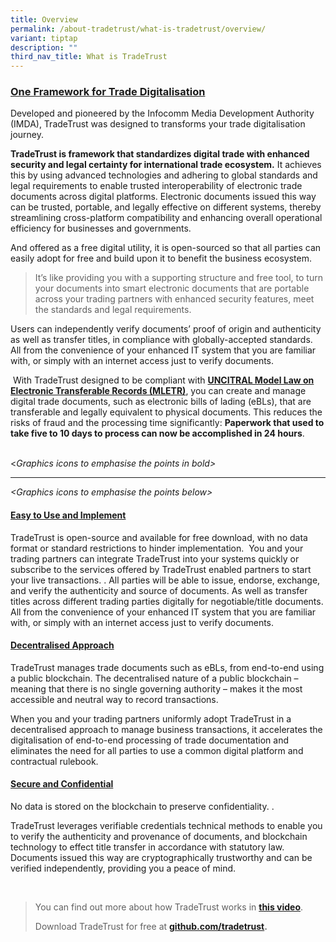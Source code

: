 ```yaml
---
title: Overview
permalink: /about-tradetrust/what-is-tradetrust/overview/
variant: tiptap
description: ""
third_nav_title: What is TradeTrust
---
```

<h3><strong><u>One Framework for Trade Digitalisation</u></strong></h3>
<p>Developed and pioneered by the Infocomm Media Development Authority (IMDA),
TradeTrust was designed to transforms your trade digitalisation journey.</p>
<p><strong>TradeTrust is framework that standardizes digital trade with enhanced security and legal certainty for international trade ecosystem.</strong> It
achieves this by using advanced technologies and adhering to global standards
and legal requirements to enable trusted interoperability of electronic
trade documents across digital platforms. Electronic documents issued this
way can be trusted, portable, and legally effective on different systems,
thereby streamlining cross-platform compatibility and enhancing overall
operational efficiency for businesses and governments.</p>
<p>And offered as a free digital utility, it is open-sourced so that all
parties can easily adopt for free and build upon it to benefit the business
ecosystem.</p>
<blockquote>
<p>It’s like providing you with a supporting structure and free tool, to
turn your documents into smart electronic documents that are portable across
your trading partners with enhanced security features, meet the standards
and legal requirements.</p>
<p></p>
</blockquote>
<p>Users can independently verify documents’ proof of origin and authenticity
as well as transfer titles, in compliance with globally-accepted standards.
All from the convenience of your enhanced IT system that you are familiar
with, or simply with an internet access just to verify documents.</p>
<p></p>
<p>&nbsp;With TradeTrust designed to be compliant with <strong><a href="https://www.tradetrust.io/static/images/legality/Stephenson_Harwood_Article_on_TradeTrust_eBLs.pdf" rel="noopener noreferrer nofollow" target="_blank">UNCITRAL Model Law on Electronic Transferable Records (MLETR)</a></strong>,&nbsp;you
can create and manage digital trade documents, such as electronic bills
of lading (eBLs), that are transferable and legally equivalent to physical
documents. This reduces the risks of fraud and the processing time significantly: <strong>Paperwork that used to take five to 10 days to process can now be accomplished in 24 hours</strong>.&nbsp;</p>
<p>
<br>&lt;<em>Graphics icons to emphasise the points in bold&gt;</em>
</p>
<hr>
<p><em>&lt;Graphics icons to emphasise the points below&gt;</em>
</p>
<h4><u>Easy to Use and Implement</u></h4>
<p>TradeTrust is open-source and available for free download, with no data
format or standard restrictions to hinder implementation. &nbsp;You and
your trading partners can integrate TradeTrust into your systems quickly
or subscribe to the services offered by TradeTrust enabled partners to
start your live transactions. . All parties will be able to issue, endorse,
exchange, and verify the authenticity and source of documents. As well
as transfer titles across different trading parties digitally for negotiable/title
documents. All from the convenience of your enhanced IT system that you
are familiar with, or simply with an internet access just to verify documents.</p>
<h4><strong><u>Decentralised Approach</u></strong></h4>
<p>TradeTrust manages trade documents such as eBLs, from end-to-end using
a public blockchain. The decentralised nature of a public blockchain –
meaning that there is no single governing authority – makes it the most
accessible and neutral way to record transactions.&nbsp;</p>
<p>When you and your trading partners uniformly adopt TradeTrust in a decentralised
approach to manage business transactions, it accelerates the digitalisation
of end-to-end processing of trade documentation and eliminates the need
for all parties to use a common digital platform and contractual rulebook.</p>
<h4><strong><u>Secure and Confidential</u></strong></h4>
<p>No data is stored on the blockchain to preserve confidentiality. .</p>
<p>TradeTrust leverages verifiable credentials technical methods to enable
you to verify the authenticity and provenance of documents, and blockchain
technology to effect title transfer in accordance with statutory law.&nbsp;
Documents issued this way are cryptographically trustworthy and can be
verified independently, providing you a peace of mind.</p>
<p>&nbsp;</p>
<blockquote>
<p>You can find out more about how TradeTrust works in <strong><a href="https://youtu.be/-YD21elPXxs" rel="noopener noreferrer nofollow" target="_blank">this video</a></strong>.
&nbsp;</p>
<p>Download TradeTrust for free at <strong><a href="www.github.com/tradetrust" rel="noopener noreferrer nofollow" target="_blank">github.com/tradetrust</a>.&nbsp;</strong>
</p>
<p></p>
</blockquote>
<p></p>